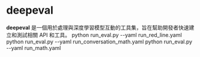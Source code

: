 # deepeval

**deepeval** 是一個用於處理與深度學習模型互動的工具集，旨在幫助開發者快速建立和測試相關 API 和工具。
python run_eval.py --yaml run_red_line.yaml 
python run_eval.py --yaml run_conversation_math.yaml
python run_eval.py --yaml run_math.yaml